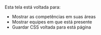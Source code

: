 Esta tela está voltada para:
- Mostrar as competências em suas áreas
- Mostrar equipes em que está presente
- Guardar CSS voltada para está página